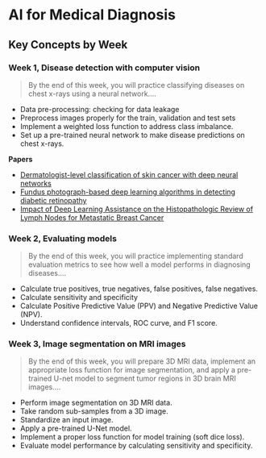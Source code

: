 # AI for Medical Diagnosis

## Key Concepts by Week

### Week 1, Disease detection with computer vision

> By the end of this week, you will practice classifying diseases on chest x-rays using a neural network....

- Data pre-processing: checking for data leakage
- Preprocess images properly for the train, validation and test sets
- Implement a weighted loss function to address class imbalance.
- Set up a pre-trained neural network to make disease predictions on chest x-rays.

**Papers**

- [Dermatologist-level classification of skin cancer with deep neural networks](https://www.nature.com/articles/nature21056)
- [Fundus photograph-based deep learning algorithms in detecting diabetic retinopathy](https://www.nature.com/articles/s41433-018-0269-y)
- [Impact of Deep Learning Assistance on the Histopathologic Review of Lymph Nodes for Metastatic Breast Cancer](https://pubmed.ncbi.nlm.nih.gov/30312179/)

### Week 2, Evaluating models

> By the end of this week, you will practice implementing standard evaluation metrics to see how well a model performs in diagnosing diseases....

- Calculate true positives, true negatives, false positives, false negatives.
- Calculate sensitivity and specificity
- Calculate Positive Predictive Value (PPV) and Negative Predictive Value (NPV).
- Understand confidence intervals, ROC curve, and F1 score.

### Week 3, Image segmentation on MRI images

> By the end of this week, you will prepare 3D MRI data, implement an appropriate loss function for image segmentation, and apply a pre-trained U-net model to segment tumor regions in 3D brain MRI images....

- Perform image segmentation on 3D MRI data.
- Take random sub-samples from a 3D image.
- Standardize an input image.
- Apply a pre-trained U-Net model.
- Implement a proper loss function for model training (soft dice loss).
- Evaluate model performance by calculating sensitivity and specificity.